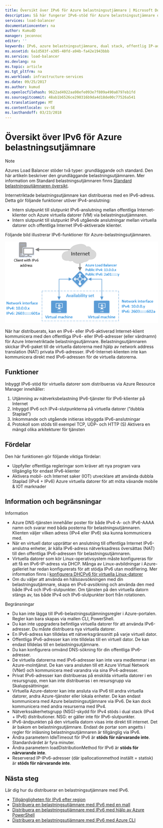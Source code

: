 ```yaml
---
title: Översikt över IPv6 för Azure belastningsutjämnare | Microsoft Docs
description: Så här fungerar IPv6-stöd för Azure belastningsutjämnare och belastningsutjämnade virtuella datorer.
services: load-balancer
documentationcenter: na
author: KumudD
manager: jeconnoc
editor: ''
keywords: IPv6, azure belastningsutjämnare, dual stack, offentlig IP-adress, inbyggd ipv6, mobil, iot
ms.assetid: 6a1d583f-a305-40fd-a94b-fa42e1943bbb
ms.service: load-balancer
ms.devlang: na
ms.topic: article
ms.tgt_pltfrm: na
ms.workload: infrastructure-services
ms.date: 09/25/2017
ms.author: kumud
ms.openlocfilehash: 9622ad4922aa98efe093e7f809a490a8797eb1fd
ms.sourcegitcommit: 48ab1b6526ce290316b9da4d18de00c77526a541
ms.translationtype: MT
ms.contentlocale: sv-SE
ms.lasthandoff: 03/23/2018
---
```

# <a name="overview-of-ipv6-for-azure-load-balancer"></a>Översikt över IPv6 för Azure belastningsutjämnare


>[!NOTE] 
>Azures Load Balancer stöder två typer: grundläggande och standard. Den här artikeln beskriver den grundläggande belastningsutjämnaren. Mer information om Standard belastningsutjämnaren finns [Standard belastningsutjämnaren översikt](load-balancer-standard-overview.md).

Internetriktade belastningsutjämnare kan distribueras med en IPv6-adress. Detta gör följande funktioner utöver IPv4-anslutning:

* Intern slutpunkt till slutpunkt IPv6-anslutning mellan offentliga Internet-klienter och Azure virtuella datorer (VM) via belastningsutjämnaren.
* Intern slutpunkt till slutpunkt IPv6 utgående anslutningar mellan virtuella datorer och offentliga Internet IPv6-aktiverade klienter.

Följande bild illustrerar IPv6-funktioner för Azure-belastningsutjämnaren.

![Azure belastningsutjämnare med IPv6](./media/load-balancer-ipv6-overview/load-balancer-ipv6.png)

När har distribuerats, kan en IPv4- eller IPv6-aktiverad Internet-klient kommunicera med den offentliga IPv4- eller IPv6-adresser (eller värdnamn) för Azure Internetriktade belastningsutjämnare. Belastningsutjämnaren skickar IPv6-paket till de virtuella datorerna med hjälp av network address translation (NAT) privata IPv6-adresser. IPv6-Internet-klienten inte kan kommunicera direkt med IPv6-adressen för de virtuella datorerna.

## <a name="features"></a>Funktioner

Inbyggt IPv6-stöd för virtuella datorer som distribueras via Azure Resource Manager innehåller:

1. Utjämning av nätverksbelastning IPv6-tjänster för IPv6-klienter på Internet
2. Inbyggd IPv6 och IPv4-slutpunkterna på virtuella datorer (”dubbla Staplad”)
3. Inkommande och utgående initieras inbyggda IPv6-anslutningar
4. Protokoll som stöds till exempel TCP, UDP- och HTTP (S) Aktivera en mängd olika arkitekturer för tjänsten

## <a name="benefits"></a>Fördelar

Den här funktionen gör följande viktiga fördelar:

* Uppfyller offentliga regleringar som kräver att nya program vara tillgänglig för endast IPv6-klienter
* Aktivera mobil- och Internet saker (IOT) utvecklare att använda dubbla Staplad (IPv4 + IPv6) Azure virtuella datorer för att möta växande mobile & IOT marknader

## <a name="details-and-limitations"></a>Information och begränsningar

Information

* Azure DNS-tjänsten innehåller poster för både IPv4-A- och IPv6-AAAA namn och svarar med båda posterna för belastningsutjämnaren. Klienten väljer vilken adress (IPv4 eller IPv6) ska kunna kommunicera med.
* När en virtuell dator upprättar en anslutning till offentliga Internet IPv6-anslutna enheter, är källa IPv6-adress nätverksadress översättas (NAT) till den offentliga IPv6-adressen för belastningsutjämnaren.
* Virtuella datorer som kör Linux-operativsystem måste konfigureras för att få en IPv6-IP-adress via DHCP. Många av Linux-avbildningar i Azure-galleriet har redan konfigurerats för att stödja IPv6 utan modifiering. Mer information finns i [konfigurera DHCPv6 för virtuella Linux-datorer](load-balancer-ipv6-for-linux.md)
* Om du väljer att använda en hälsoavsökningen med din belastningsutjämnare, skapa en IPv4-avsökning och använda den med både IPv4 och IPv6-slutpunkter. Om tjänsten på den virtuella datorn stängs av, tas både IPv4 och IPv6-slutpunkter bort från rotationen.

Begränsningar

* Du kan inte lägga till IPv6-belastningsutjämningsregler i Azure-portalen. Regler kan bara skapas via mallen CLI, PowerShell.
* Du kan inte uppgradera befintliga virtuella datorer för att använda IPv6-adresser. Du måste distribuera nya virtuella datorer.
* En IPv6-adress kan tilldelas ett nätverksgränssnitt på varje virtuell dator.
* Offentliga IPv6-adresser kan inte tilldelas till en virtuell dator. De kan endast tilldelas till en belastningsutjämnare.
* Du kan konfigurera omvänd DNS-sökning för din offentliga IPv6-adresser.
* De virtuella datorerna med IPv6-adresser kan inte vara medlemmar i en Azure-molntjänst. De kan vara ansluten till ett Azure Virtual Network (VNet) och kommunicera med varandra via sina IPv4-adresser.
* Privat IPv6-adresser kan distribueras på enskilda virtuella datorer i en resursgrupp, men kan inte distribueras i en resursgrupp via Skaluppsättningar.
* Virtuella Azure-datorer kan inte ansluta via IPv6 till andra virtuella datorer, andra Azure-tjänster eller lokala enheter. De kan endast kommunicera med Azure belastningsutjämnare via IPv6. De kan dock kommunicera med andra resurserna med IPv4.
* Nätverkssäkerhetsgrupp (NSG)-skydd för IPv4 stöds i dual stack (IPv4 + IPv6) distributioner. NSG: er gäller inte för IPv6-slutpunkter.
* IPv6-ändpunkten på den virtuella datorn visas inte direkt till internet. Det är bakom en belastningsutjämnare. Endast de portar som angetts i regler för inläsning belastningsutjämnaren är tillgänglig via IPv6.
* Ändra parametern IdleTimeout för IPv6 är **stöds för närvarande inte**. Standardvärdet är fyra minuter.
* Ändra parametern loadDistributionMethod för IPv6 är **stöds för närvarande inte**.
* Reserverad IP-IPv6-adresser (där ipallocationmethod inställt = statisk) är **stöds för närvarande inte**.

## <a name="next-steps"></a>Nästa steg

Lär dig hur du distribuerar en belastningsutjämnare med IPv6.

* [Tillgängligheten för IPv6 efter region](https://go.microsoft.com/fwlink/?linkid=828357)
* [Distribuera en belastningsutjämnare med IPv6 med en mall](load-balancer-ipv6-internet-template.md)
* [Distribuera en belastningsutjämnare med IPv6 med hjälp av Azure PowerShell](load-balancer-ipv6-internet-ps.md)
* [Distribuera en belastningsutjämnare med IPv6 med Azure CLI](load-balancer-ipv6-internet-cli.md)
